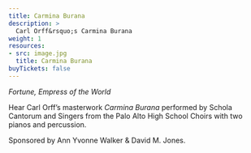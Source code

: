 ```yaml
---
title: Carmina Burana
description: >
  Carl Orff&rsquo;s Carmina Burana
weight: 1
resources:
- src: image.jpg
  title: Carmina Burana
buyTickets: false
---
```

_Fortune, Empress of the World_

Hear Carl Orff&rsquo;s masterwork _Carmina Burana_ performed by Schola Cantorum and Singers from the Palo Alto High School Choirs with two pianos and percussion.

Sponsored by Ann Yvonne Walker & David M. Jones. 

